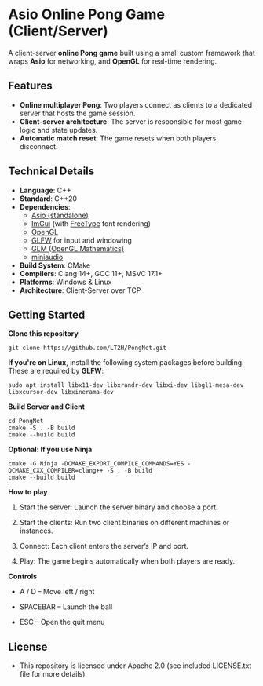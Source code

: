 # Asio Online Pong Game (Client/Server)
A client-server **online Pong game** built using a small custom framework that wraps **Asio** for networking, and **OpenGL** for real-time rendering.

## Features
- **Online multiplayer Pong**: Two players connect as clients to a dedicated server that hosts the game session.
- **Client-server architecture**: The server is responsible for most game logic and state updates.
- **Automatic match reset**: The game resets when both players disconnect.

## Technical Details
- **Language**: C++
- **Standard**: C++20
- **Dependencies**:
  - [Asio (standalone)](https://think-async.com/)
  - [ImGui](https://github.com/ocornut/imgui) (with [FreeType](https://freetype.org/) font rendering)
  - [OpenGL](https://www.opengl.org/)
  - [GLFW](https://www.glfw.org/) for input and windowing
  - [GLM (OpenGL Mathematics)](https://github.com/g-truc/glm)
  - [miniaudio](https://miniaud.io/)
- **Build System**: CMake
- **Compilers**: Clang 14+, GCC 11+, MSVC 17.1+
- **Platforms**: Windows & Linux
- **Architecture**: Client-Server over TCP
## Getting Started

**Clone this repository**

    git clone https://github.com/LT2H/PongNet.git

**If you're on Linux**, install the following system packages before building.  
These are required by **GLFW**:

    sudo apt install libx11-dev libxrandr-dev libxi-dev libgl1-mesa-dev libxcursor-dev libxinerama-dev
    
**Build Server and Client**

    cd PongNet
    cmake -S . -B build
    cmake --build build
    
**Optional: If you use Ninja**

    cmake -G Ninja -DCMAKE_EXPORT_COMPILE_COMMANDS=YES -DCMAKE_CXX_COMPILER=clang++ -S . -B build
    cmake --build build
    
**How to play**

  1. Start the server: Launch the server binary and choose a port.

  2. Start the clients: Run two client binaries on different machines or instances.

  3. Connect: Each client enters the server’s IP and port.

  4. Play: The game begins automatically when both players are ready.

**Controls**

  - A / D – Move left / right

  - SPACEBAR – Launch the ball

  - ESC – Open the quit menu

## License
- This repository is licensed under Apache 2.0 (see included LICENSE.txt file for more details)
